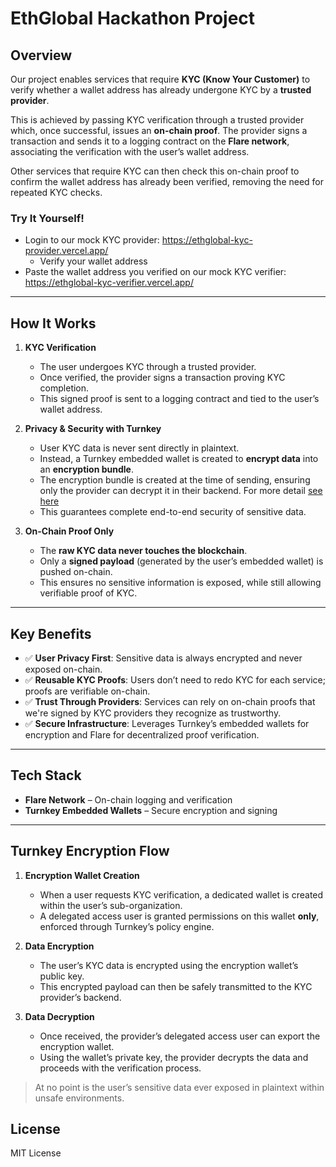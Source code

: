 # EthGlobal Hackathon Project

## Overview
Our project enables services that require **KYC (Know Your Customer)** to verify whether a wallet address has already undergone KYC by a **trusted provider**.  

This is achieved by passing KYC verification through a trusted provider which, once successful, issues an **on-chain proof**. The provider signs a transaction and sends it to a logging contract on the **Flare network**, associating the verification with the user’s wallet address.  

Other services that require KYC can then check this on-chain proof to confirm the wallet address has already been verified, removing the need for repeated KYC checks.

### Try It Yourself!
- Login to our mock KYC provider: https://ethglobal-kyc-provider.vercel.app/
  - Verify your wallet address
- Paste the wallet address you verified on our mock KYC verifier: https://ethglobal-kyc-verifier.vercel.app/

---

## How It Works

1. **KYC Verification**  
   - The user undergoes KYC through a trusted provider.  
   - Once verified, the provider signs a transaction proving KYC completion.  
   - This signed proof is sent to a logging contract and tied to the user’s wallet address.  

2. **Privacy & Security with Turnkey**  
   - User KYC data is never sent directly in plaintext.  
   - Instead, a Turnkey embedded wallet is created to **encrypt data** into an **encryption bundle**.  
   - The encryption bundle is created at the time of sending, ensuring only the provider can decrypt it in their backend. For more detail [see here](#turnkey-encryption-flow)
   - This guarantees complete end-to-end security of sensitive data.  

3. **On-Chain Proof Only**  
   - The **raw KYC data never touches the blockchain**.  
   - Only a **signed payload** (generated by the user’s embedded wallet) is pushed on-chain.  
   - This ensures no sensitive information is exposed, while still allowing verifiable proof of KYC.

---

## Key Benefits
- ✅ **User Privacy First**: Sensitive data is always encrypted and never exposed on-chain.  
- ✅ **Reusable KYC Proofs**: Users don’t need to redo KYC for each service; proofs are verifiable on-chain.  
- ✅ **Trust Through Providers**: Services can rely on on-chain proofs that we're signed by KYC providers they recognize as trustworthy.  
- ✅ **Secure Infrastructure**: Leverages Turnkey’s embedded wallets for encryption and Flare for decentralized proof verification.

---

## Tech Stack
- **Flare Network** – On-chain logging and verification  
- **Turnkey Embedded Wallets** – Secure encryption and signing  

---
## Turnkey Encryption Flow
1. **Encryption Wallet Creation**  
   - When a user requests KYC verification, a dedicated wallet is created within the user’s sub-organization.  
   - A delegated access user is granted permissions on this wallet **only**, enforced through Turnkey’s policy engine.  

2. **Data Encryption**  
   - The user’s KYC data is encrypted using the encryption wallet’s public key.  
   - This encrypted payload can then be safely transmitted to the KYC provider’s backend.  

3. **Data Decryption**  
   - Once received, the provider’s delegated access user can export the encryption wallet.  
   - Using the wallet’s private key, the provider decrypts the data and proceeds with the verification process.  

> At no point is the user’s sensitive data ever exposed in plaintext within unsafe environments.  

## License
MIT License
